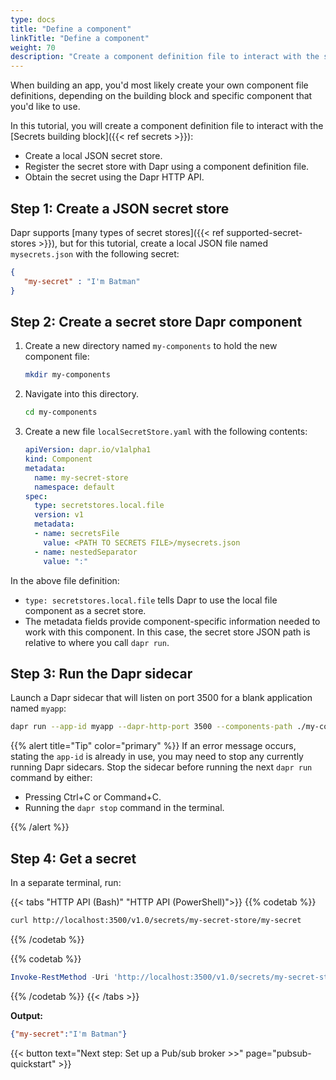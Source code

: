 ```yaml
---
type: docs
title: "Define a component"
linkTitle: "Define a component"
weight: 70
description: "Create a component definition file to interact with the secrets building block"
---
```


When building an app, you'd most likely create your own component file definitions, depending on the building block and specific component that you'd like to use.

In this tutorial, you will create a component definition file to interact with the [Secrets building block]({{< ref secrets >}}):

- Create a local JSON secret store.
- Register the secret store with Dapr using a component definition file.
- Obtain the secret using the Dapr HTTP API.

## Step 1: Create a JSON secret store

Dapr supports [many types of secret stores]({{< ref supported-secret-stores >}}), but for this tutorial, create a local JSON file named `mysecrets.json` with the following secret:

```json
{
   "my-secret" : "I'm Batman"
}
```

## Step 2: Create a secret store Dapr component

1. Create a new directory named `my-components` to hold the new component file:

   ```bash
   mkdir my-components
   ```

1. Navigate into this directory.

   ```bash
   cd my-components
   ```

1. Create a new file `localSecretStore.yaml` with the following contents:

   ```yaml
   apiVersion: dapr.io/v1alpha1
   kind: Component
   metadata:
     name: my-secret-store
     namespace: default
   spec:
     type: secretstores.local.file
     version: v1
     metadata:
     - name: secretsFile
       value: <PATH TO SECRETS FILE>/mysecrets.json
     - name: nestedSeparator
       value: ":"
   ```

In the above file definition:
- `type: secretstores.local.file` tells Dapr to use the local file component as a secret store. 
- The metadata fields provide component-specific information needed to work with this component. In this case, the secret store JSON path is relative to where you call `dapr run`.

## Step 3: Run the Dapr sidecar

Launch a Dapr sidecar that will listen on port 3500 for a blank application named `myapp`:

```bash
dapr run --app-id myapp --dapr-http-port 3500 --components-path ./my-components
```

{{% alert title="Tip" color="primary" %}}
If an error message occurs, stating the `app-id` is already in use, you may need to stop any currently running Dapr sidecars. Stop the sidecar before running the next `dapr run` command by either:

- Pressing Ctrl+C or Command+C.
- Running the `dapr stop` command in the terminal.

{{% /alert %}}

## Step 4: Get a secret

In a separate terminal, run:

{{< tabs "HTTP API (Bash)" "HTTP API (PowerShell)">}}
{{% codetab %}}

```bash
curl http://localhost:3500/v1.0/secrets/my-secret-store/my-secret
```

{{% /codetab %}}

{{% codetab %}}

```powershell
Invoke-RestMethod -Uri 'http://localhost:3500/v1.0/secrets/my-secret-store/my-secret'
```

{{% /codetab %}}
{{< /tabs >}}

**Output:**

```json
{"my-secret":"I'm Batman"}
```

{{< button text="Next step: Set up a Pub/sub broker >>" page="pubsub-quickstart" >}}